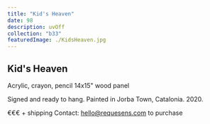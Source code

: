 ```yaml
---
title: "Kid's Heaven"
date: 98
description: uvOff
collection: "b33"
featuredImage: ./KidsHeaven.jpg
---
```


## Kid's Heaven

Acrylic, crayon, pencil
14x15" wood panel

Signed and ready to hang.
Painted in Jorba Town, Catalonia. 2020.

€€€ + shipping
Contact: hello@requesens.com to purchase